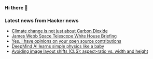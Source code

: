 ### Hi there 👋

<!--
**arashid-sh/arashid-sh** is a ✨ _special_ ✨ repository because its `README.md` (this file) appears on your GitHub profile.

Here are some ideas to get you started:

- 🔭 I’m currently working on ...
- 🌱 I’m currently learning ...
- 👯 I’m looking to collaborate on ...
- 🤔 I’m looking for help with ...
- 💬 Ask me about ...
- 📫 How to reach me: ...
- 😄 Pronouns: ...
- ⚡ Fun fact: ...
-->

### Latest news from Hacker news
<!-- BLOG-POST-LIST:START -->
- [Climate change is not just about Carbon Dioxide](https://papers.ssrn.com/sol3/papers.cfm?abstract_id=4151891)
- [James Webb Space Telescope White House Briefing](https://www.youtube.com/watch?v=Z13QK1shc7A)
- [Yes, I have opinions on your open source contributions](https://www.b-list.org/weblog/2022/jul/11/pypi/)
- [DeepMind AI learns simple physics like a baby](https://www.nature.com/articles/d41586-022-01921-7)
- [Avoiding image layout shifts &lpar;CLS&rpar;: aspect-ratio vs. width and height](https://jakearchibald.com/2022/img-aspect-ratio/)
<!-- BLOG-POST-LIST:END -->
